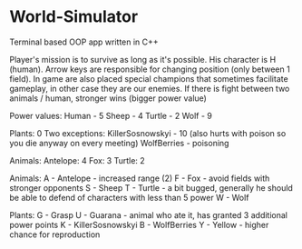 # World-Simulator
Terminal based OOP app written in C++

Player's mission is to survive as long as it's possible. His character is H (human). Arrow keys are responsible for changing position (only between 1 field). In game are also placed special champions that sometimes facilitate gameplay, in other case they are our enemies. If there is fight between two animals / human, stronger wins (bigger power value)

Power values:
Human - 5
Sheep - 4
Turtle - 2
Wolf - 9

Plants: 0
Two exceptions: KillerSosnowskyi - 10 (also hurts with poison so you die anyway on every meeting)
WolfBerries - poisoning

Animals:
Antelope: 4
Fox: 3
Turtle: 2

Animals:
A - Antelope - increased range (2)
F - Fox - avoid fields with stronger opponents
S - Sheep
T - Turtle - a bit bugged, generally he should be able to defend of characters with less than 5 power
W - Wolf

Plants:
G - Grasp
U - Guarana - animal who ate it, has granted 3 additional power points
K - KillerSosnowskyi
B - WolfBerries
Y - Yellow - higher chance for reproduction

